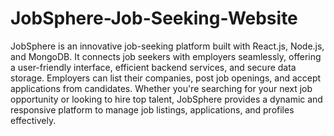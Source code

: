 # JobSphere-Job-Seeking-Website
JobSphere is an innovative job-seeking platform built with React.js, Node.js, and MongoDB. It connects job seekers with employers seamlessly, offering a user-friendly interface, efficient backend services, and secure data storage. Employers can list their companies, post job openings, and accept applications from candidates. Whether you're searching for your next job opportunity or looking to hire top talent, JobSphere provides a dynamic and responsive platform to manage job listings, applications, and profiles effectively.
